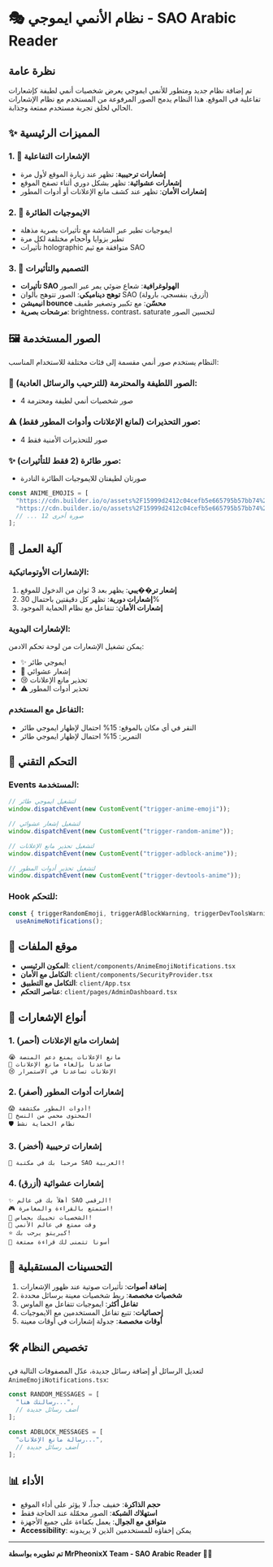 # 🎭 نظام الأنمي ايموجي - SAO Arabic Reader

## نظرة عامة

تم إضافة نظام جديد ومتطور للأنمي ايموجي يعرض شخصيات أنمي لطيفة كإشعارات تفاعلية في الموقع. هذا النظام يدمج الصور المرفوعة من المستخدم مع نظام الإشعارات الحالي لخلق تجربة مستخدم ممتعة وجذابة.

## ✨ المميزات الرئيسية

### 1. 🎌 الإشعارات التفاعلية

- **إشعارات ترحيبية**: تظهر عند زيارة الموقع لأول مرة
- **إشعارات عشوائية**: تظهر بشكل دوري أثناء تصفح الموقع
- **إشعارات الأمان**: تظهر عند كشف مانع الإعلانات أو أدوات المطور

### 2. 🌟 الايموجيات الطائرة

- ايموجيات تطير عبر الشاشة مع تأثيرات بصرية مذهلة
- تطير بزوايا وأحجام مختلفة لكل مرة
- تأثيرات holographic متوافقة مع ثيم SAO

### 3. 🎨 التصميم والتأثيرات

- **تأثيرات SAO الهولوغرافية**: شعاع ضوئي يمر عبر الصور
- **توهج ديناميكي**: الصور تتوهج بألوان SAO (أزرق، بنفسجي، بارولة)
- **انيميشن bounce محسّن**: مع تكبير وتصغير طفيف
- **مرشحات بصرية**: brightness، contrast، saturate لتحسين الصور

## 🖼️ الصور المستخدمة

النظام يستخدم صور أنمي مقسمة إلى فئات مختلفة للاستخدام المناسب:

### 🌸 الصور اللطيفة والمحترمة (للترحيب والرسائل العادية):

- 4 صور شخصيات أنمي لطيفة ومحترمة

### ⚠️ صور التحذيرات (لمانع الإعلانات وأدوات المطور فقط):

- 4 صور للتحذيرات الأمنية فقط

### ✨ صور طائرة (2 فقط للتأثيرات):

- صورتان لطيفتان للايموجيات الطائرة النادرة

```typescript
const ANIME_EMOJIS = [
  "https://cdn.builder.io/o/assets%2F15999d2412c04cefb5e665795b57bb74%2F50086dbb9ccf4873b677aa240e6a8f89?...",
  "https://cdn.builder.io/o/assets%2F15999d2412c04cefb5e665795b57bb74%2Fc95924a0fc444e14b84a3e4e4aaa1835?...",
  // ... 12 صورة أخرى
];
```

## 🎯 آلية العمل

### الإشعارات الأوتوماتيكية:

1. **إشعار تر��يبي**: يظهر بعد 3 ثوان من الدخول للموقع
2. **إشعارات دورية**: تظهر كل دقيقتين باحتمال 30%
3. **إشعارات الأمان**: تتفاعل مع نظام الحماية الموجود

### الإشعارات اليدوية:

يمكن تشغيل الإشعارات من لوحة تحكم الادمن:

- ✨ ايموجي طائر
- 🎌 إشعار عشوائي
- 😢 تحذير مانع الإعلانات
- ⚠️ تحذير أدوات المطور

### التفاعل مع المستخدم:

- النقر في أي مكان بالموقع: 15% احتمال لإظهار ايموجي طائر
- التمرير: 15% احتمال لإظهار ايموجي طائر

## 🔧 التحكم التقني

### Events المستخدمة:

```typescript
// لتشغيل ايموجي طائر
window.dispatchEvent(new CustomEvent("trigger-anime-emoji"));

// لتشغيل إشعار عشوائي
window.dispatchEvent(new CustomEvent("trigger-random-anime"));

// لتشغيل تحذير مانع الإعلانات
window.dispatchEvent(new CustomEvent("trigger-adblock-anime"));

// لتشغيل تحذير أدوات المطور
window.dispatchEvent(new CustomEvent("trigger-devtools-anime"));
```

### Hook للتحكم:

```typescript
const { triggerRandomEmoji, triggerAdBlockWarning, triggerDevToolsWarning } =
  useAnimeNotifications();
```

## 📍 موقع الملفات

- **المكون الرئيسي**: `client/components/AnimeEmojiNotifications.tsx`
- **التكامل مع الأمان**: `client/components/SecurityProvider.tsx`
- **التكامل مع التطبيق**: `client/App.tsx`
- **عناصر التحكم**: `client/pages/AdminDashboard.tsx`

## 🎨 أنواع الإشعارات

### 1. إشعارات مانع الإعلانات (أحمر)

```
😭 مانع الإعلانات يمنع دعم المنصة
🥺 ساعدنا بإلغاء مانع الإعلانات
😢 الإعلانات تساعدنا في الاستمرار
```

### 2. إشعارات أدوات المطور (أصفر)

```
😱 أدوات المطور مكتشفة!
🔐 المحتوى محمي من النسخ
🛡️ نظام الحماية نشط
```

### 3. إشعارات ترحيبية (أخضر)

```
🎌 مرحباً بك في مكتبة SAO العربية!
```

### 4. إشعارات عشوائية (أزرق)

```
✨ أهلاً بك في عالم SAO الرقمي!
🎮 استمتع بالقراءة والمغامرة!
💫 الشخصيات تحييك بحماس!
🌸 وقت ممتع في عالم الأنمي
⭐ كيريتو يرحب بك!
🌟 أسونا تتمنى لك قراءة ممتعة
```

## 🔮 التحسينات المستقبلية

1. **إضافة أصوات**: تأثيرات صوتية عند ظهور الإشعارات
2. **شخصيات مخصصة**: ربط شخصيات معينة برسائل محددة
3. **تفاعل أكثر**: ايموجيات تتفاعل مع الماوس
4. **إحصائيات**: تتبع تفاعل المستخدمين مع الايموجيات
5. **أوقات مخصصة**: جدولة إشعارات في أوقات معينة

## 🛠️ تخصيص النظام

لتعديل الرسائل أو إضافة رسائل جديدة، عدّل المصفوفات التالية في `AnimeEmojiNotifications.tsx`:

```typescript
const RANDOM_MESSAGES = [
  "رسالتك هنا...",
  // أضف رسائل جديدة
];

const ADBLOCK_MESSAGES = [
  "رسالة مانع الإعلانات...",
  // أضف رسائل جديدة
];
```

## 📊 الأداء

- **حجم الذاكرة**: خفيف جداً، لا يؤثر على أداء الموقع
- **استهلاك الشبكة**: الصور محمّلة عند الحاجة فقط
- **متوافق مع الجوال**: يعمل بكفاءة على جميع الأجهزة
- **Accessibility**: يمكن إخفاؤه للمستخدمين الذين لا يريدونه

---

**تم تطويره بواسطة MrPheonixX Team - SAO Arabic Reader** 🎌✨
